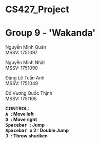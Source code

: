 # CS427_Project
# Group 9 - 'Wakanda'

Nguyễn Minh Quân\
MSSV: 1751097

Nguyễn Minh Nhật\
MSSV: 1751090

Đặng Lê Tuấn Anh\
MSSV: 1751049

Đỗ Vương Quốc Thịnh\
MSSV: 1751105

**CONTROL:\
<kbd> **A** </kbd>              : Move left\
<kbd> **D** </kbd>              : Move right\
<kbd>	**Spacebar** </kbd>       : Jump\
<kbd>	**Spacebar** </kbd> x 2   : Double Jump\
<kbd> **J** </kbd>              : Throw shuriken**
